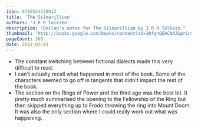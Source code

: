 ```yaml
---
isbn: 9780544338012
title: 'The Silmarillion'
authors: 'J R R Tolkien'
description: "Declan's notes for The Silmarillion by J R R Tolkein."
thumbnail: 'http://books.google.com/books/content?id=3OfgnQEACAAJ&printsec=frontcover&img=1&zoom=5&source=gbs_api'
pageCount: 365
date: 2022-03-01
---
```


- The constant switching between fictional dialects made this very difficult to read.
- I can't actually recall what happened in most of the book. Some of the characters seemed to go off in tangents that didn't impact the rest of the book.
- The section on the Rings of Power and the third age was the best bit. It pretty much summarised the opening to the Fellowship of the Ring but then skipped everything up to Frodo throwing the ring into Mount Doom. It was also the only section where I could really work out what was happening.

